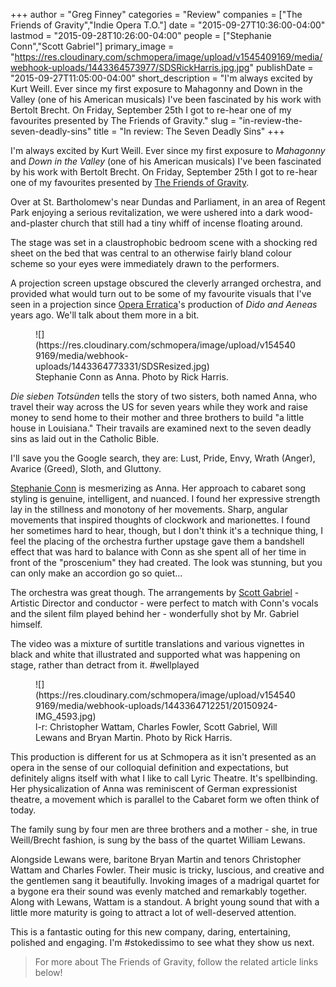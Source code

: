 +++
author = "Greg Finney"
categories = "Review"
companies = ["The Friends of Gravity","Indie Opera T.O."]
date = "2015-09-27T10:36:00-04:00"
lastmod = "2015-09-28T10:26:00-04:00"
people = ["Stephanie Conn","Scott Gabriel"]
primary_image = "https://res.cloudinary.com/schmopera/image/upload/v1545409169/media/webhook-uploads/1443364573977/SDSRickHarris.jpg.jpg"
publishDate = "2015-09-27T11:05:00-04:00"
short_description = "I&#039;m always excited by Kurt Weill. Ever since my first exposure to Mahagonny and Down in the Valley (one of his American musicals) I&#039;ve been fascinated by his work with Bertolt Brecht. On Friday, September 25th I got to re-hear one of my favourites presented by The Friends of Gravity."
slug = "in-review-the-seven-deadly-sins"
title = "In review: The Seven Deadly Sins"
+++

I'm always excited by Kurt Weill. Ever since my first exposure to *Mahagonny* and *Down in the Valley* (one of his American musicals) I've been fascinated by his work with Bertolt Brecht. On Friday, September 25th I got to re-hear one of my favourites presented by [The Friends of Gravity](/scene/companies/the-friends-of-gravity/).

Over at St. Bartholomew's near Dundas and Parliament, in an area of Regent Park enjoying a serious revitalization, we were ushered into a dark wood-and-plaster church that still had a tiny whiff of incense floating around.

The stage was set in a claustrophobic bedroom scene with a shocking red sheet on the bed that was central to an otherwise fairly bland colour scheme so your eyes were immediately drawn to the performers.

A projection screen upstage obscured the cleverly arranged orchestra, and provided what would turn out to be some of my favourite visuals that I've seen in a projection since [Opera Erratica](http://erratica.org/projects/dido-and-aeneas)'s production of *Dido and Aeneas* years ago. We'll talk about them more in a bit.

<figure data-type="image">
![](https://res.cloudinary.com/schmopera/image/upload/v1545409169/media/webhook-uploads/1443364773331/SDSResized.jpg)
<figcaption>Stephanie Conn as Anna. Photo by Rick Harris.</figcaption>
</figure>

*Die sieben Totsünden* tells the story of two sisters, both named Anna, who travel their way across the US for seven years while they work and raise money to send home to their mother and three brothers to build "a little house in Louisiana." Their travails are examined next to the seven deadly sins as laid out in the Catholic Bible.

I'll save you the Google search, they are: Lust, Pride, Envy, Wrath (Anger), Avarice (Greed), Sloth, and Gluttony.

[Stephanie Conn](/scene/people/stephanie-conn/) is mesmerizing as Anna. Her approach to cabaret song styling is genuine, intelligent, and nuanced. I found her expressive strength lay in the stillness and monotony of her movements. Sharp, angular movements that inspired thoughts of clockwork and marionettes. I found her sometimes hard to hear, though, but I don't think it's a technique thing, I feel the placing of the orchestra further upstage gave them a bandshell effect that was hard to balance with Conn as she spent all of her time in front of the "proscenium" they had created. The look was stunning, but you can only make an accordion go so quiet...

The orchestra was great though. The arrangements by [Scott Gabriel](/scene/people/scott-gabriel/) - Artistic Director and conductor - were perfect to match with Conn's vocals and the silent film played behind her - wonderfully shot by Mr. Gabriel himself.

The video was a mixture of surtitle translations and various vignettes in black and white that illustrated and supported what was happening on stage, rather than detract from it. #wellplayed

<figure data-type="image">
![](https://res.cloudinary.com/schmopera/image/upload/v1545409169/media/webhook-uploads/1443364712251/20150924-IMG_4593.jpg)
<figcaption>l-r: Christopher Wattam, Charles Fowler, Scott Gabriel, Will Lewans and Bryan Martin. Photo by Rick Harris.</figcaption>
</figure>

This production is different for us at Schmopera as it isn't presented as an opera in the sense of our colloquial definition and expectations, but definitely aligns itself with what I like to call Lyric Theatre. It's spellbinding. Her physicalization of Anna was reminiscent of German expressionist theatre, a movement which is parallel to the Cabaret form we often think of today.

The family sung by four men are three brothers and a mother - she, in true Weill/Brecht fashion, is sung by the bass of the quartet William Lewans.

Alongside Lewans were, baritone Bryan Martin and tenors Christopher Wattam and Charles Fowler. Their music is tricky, luscious, and creative and the gentlemen sang it beautifully. Invoking images of a madrigal quartet for a bygone era their sound was evenly matched and remarkably together. Along with Lewans, Wattam is a standout. A bright young sound that with a little more maturity is going to attract a lot of well-deserved attention.

This is a fantastic outing for this new company, daring, entertaining, polished and engaging. I'm #stokedissimo to see what they show us next.

>For more about The Friends of Gravity, follow the related article links below!
